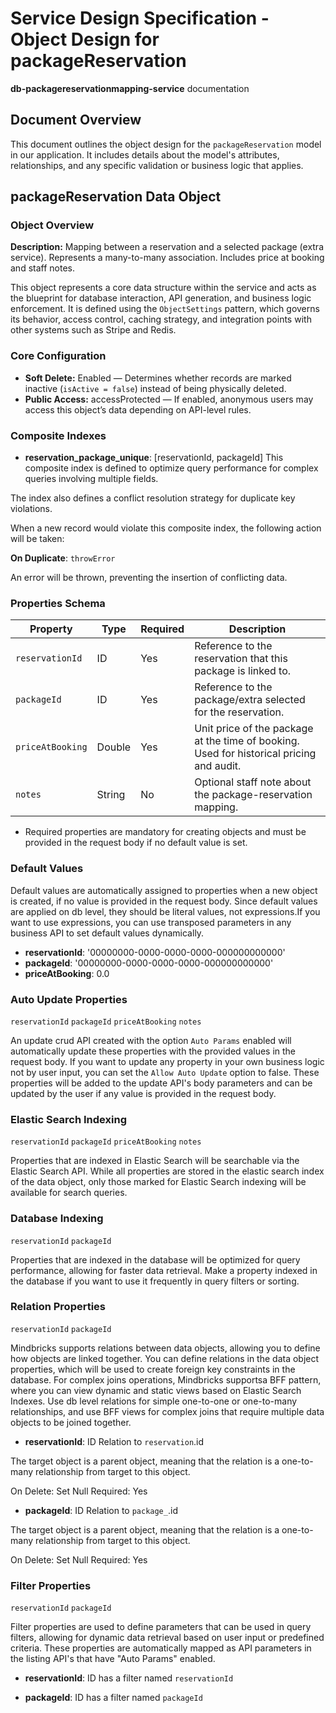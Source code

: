 # Service Design Specification - Object Design for packageReservation

**db-packagereservationmapping-service** documentation

## Document Overview

This document outlines the object design for the `packageReservation` model in our application. It includes details about the model's attributes, relationships, and any specific validation or business logic that applies.

## packageReservation Data Object

### Object Overview

**Description:** Mapping between a reservation and a selected package (extra service). Represents a many-to-many association. Includes price at booking and staff notes.

This object represents a core data structure within the service and acts as the blueprint for database interaction, API generation, and business logic enforcement.
It is defined using the `ObjectSettings` pattern, which governs its behavior, access control, caching strategy, and integration points with other systems such as Stripe and Redis.

### Core Configuration

- **Soft Delete:** Enabled — Determines whether records are marked inactive (`isActive = false`) instead of being physically deleted.
- **Public Access:** accessProtected — If enabled, anonymous users may access this object’s data depending on API-level rules.

### Composite Indexes

- **reservation_package_unique**: [reservationId, packageId]
  This composite index is defined to optimize query performance for complex queries involving multiple fields.

The index also defines a conflict resolution strategy for duplicate key violations.

When a new record would violate this composite index, the following action will be taken:

**On Duplicate**: `throwError`

An error will be thrown, preventing the insertion of conflicting data.

### Properties Schema

| Property         | Type   | Required | Description                                                                              |
| ---------------- | ------ | -------- | ---------------------------------------------------------------------------------------- |
| `reservationId`  | ID     | Yes      | Reference to the reservation that this package is linked to.                             |
| `packageId`      | ID     | Yes      | Reference to the package/extra selected for the reservation.                             |
| `priceAtBooking` | Double | Yes      | Unit price of the package at the time of booking. Used for historical pricing and audit. |
| `notes`          | String | No       | Optional staff note about the package-reservation mapping.                               |

- Required properties are mandatory for creating objects and must be provided in the request body if no default value is set.

### Default Values

Default values are automatically assigned to properties when a new object is created, if no value is provided in the request body.
Since default values are applied on db level, they should be literal values, not expressions.If you want to use expressions, you can use transposed parameters in any business API to set default values dynamically.

- **reservationId**: '00000000-0000-0000-0000-000000000000'
- **packageId**: '00000000-0000-0000-0000-000000000000'
- **priceAtBooking**: 0.0

### Auto Update Properties

`reservationId` `packageId` `priceAtBooking` `notes`

An update crud API created with the option `Auto Params` enabled will automatically update these properties with the provided values in the request body.
If you want to update any property in your own business logic not by user input, you can set the `Allow Auto Update` option to false.
These properties will be added to the update API's body parameters and can be updated by the user if any value is provided in the request body.

### Elastic Search Indexing

`reservationId` `packageId` `priceAtBooking` `notes`

Properties that are indexed in Elastic Search will be searchable via the Elastic Search API.
While all properties are stored in the elastic search index of the data object, only those marked for Elastic Search indexing will be available for search queries.

### Database Indexing

`reservationId` `packageId`

Properties that are indexed in the database will be optimized for query performance, allowing for faster data retrieval.
Make a property indexed in the database if you want to use it frequently in query filters or sorting.

### Relation Properties

`reservationId` `packageId`

Mindbricks supports relations between data objects, allowing you to define how objects are linked together.
You can define relations in the data object properties, which will be used to create foreign key constraints in the database.
For complex joins operations, Mindbricks supportsa BFF pattern, where you can view dynamic and static views based on Elastic Search Indexes.
Use db level relations for simple one-to-one or one-to-many relationships, and use BFF views for complex joins that require multiple data objects to be joined together.

- **reservationId**: ID
  Relation to `reservation`.id

The target object is a parent object, meaning that the relation is a one-to-many relationship from target to this object.

On Delete: Set Null
Required: Yes

- **packageId**: ID
  Relation to `package_`.id

The target object is a parent object, meaning that the relation is a one-to-many relationship from target to this object.

On Delete: Set Null
Required: Yes

### Filter Properties

`reservationId` `packageId`

Filter properties are used to define parameters that can be used in query filters, allowing for dynamic data retrieval based on user input or predefined criteria.
These properties are automatically mapped as API parameters in the listing API's that have "Auto Params" enabled.

- **reservationId**: ID has a filter named `reservationId`

- **packageId**: ID has a filter named `packageId`
